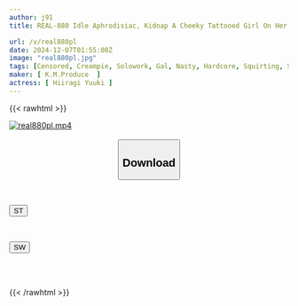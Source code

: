 ```yaml
---
author: j91
title: REAL-880 Idle Aphrodisiac, Kidnap A Cheeky Tattooed Girl On Her Way Home From The Club. Leave Her Alone Until All The Effects Have Taken Hold In Her Body, And Then She'll Regret All Her Past Misdeeds While Covered In Juice. Yuuki Hiiragi

url: /v/real880pl
date: 2024-12-07T01:55:00Z
image: "real880pl.jpg"
tags: [Censored, Creampie, Solowork, Gal, Nasty, Hardcore, Squirting, Slender	]
maker: [ K.M.Produce  ]
actress: [ Hiiragi Yuuki ]
---
```



{{< rawhtml >}}

<div class="video" data-videoid="ldLKKVj3vou7RM6">
    <a href="javascript:;">
        <img src="/v/real880pl/real880pl.jpg" width="WIDTH" height="HEIGHT" alt="real880pl.mp4" loading="lazy">
    </a>
</div>

<script type="text/javascript" src="https://j91.asia/asset/on-demand-st.js"></script>

<br>
  <link rel="stylesheet" href="https://j91.asia/asset/bs5.css">
  
  <center>
  <button class="btn btn-primary" type="button" data-bs-toggle="collapse" data-bs-target=".multi-collapse" aria-expanded="false" aria-controls="multiCollapseExample1 multiCollapseExample2"><h2>Download</h2></button></center>
</p>
<div class="row">
  <div class="col">
    <div class="collapse multi-collapse" id="multiCollapseExample1">
      <div class="card card-body">
	      	      <br>
<div class="buttons">  
<p><a href="/v/real880pl/st.html" target="_blank"><button class="btn-hover color-3"><i class="fa fa-download"></i> ST</button></a></p></div>
    </div>
  </div>
</div>
  <div class="col">
    <div class="collapse multi-collapse" id="multiCollapseExample2">
      <div class="card card-body">
	      <br>
<div class="buttons">
<p><a href="/v/real880pl/sw.html" target="_blank"><button class="btn-hover color-2"><i class="fa fa-download"></i> SW</button></a></p></div>
<br><br>
      </div>
    </div>
  </div>
</div>

{{< /rawhtml >}}